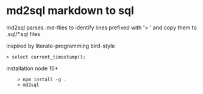 # md2sql markdown to sql

md2sql parses .md-files to identify lines prefixed with '> ' and copy them to .sql/*.sql files

inspired by literate-programming bird-style

```
> select current_timestamp();
```

installation node 10+

```
    > npm install -g .
    > md2sql
```